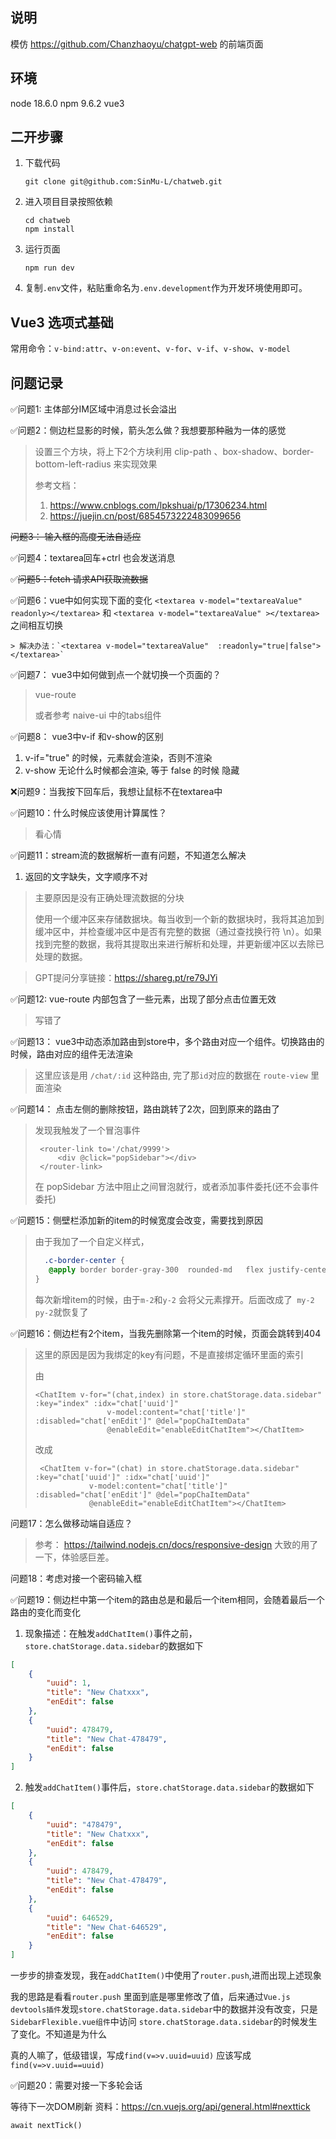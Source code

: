 ## 说明
模仿 https://github.com/Chanzhaoyu/chatgpt-web 的前端页面

## 环境
node 18.6.0
npm 9.6.2
vue3

## 二开步骤
1. 下载代码 
    ```shell
    git clone git@github.com:SinMu-L/chatweb.git
    ```
2. 进入项目目录按照依赖
    ```shell
    cd chatweb
    npm install
    ```
3. 运行页面
    ```shell
    npm run dev
    ```
4. 复制`.env`文件，粘贴重命名为`.env.development`作为开发环境使用即可。


## Vue3 选项式基础

常用命令：`v-bind:attr`、`v-on:event`、`v-for`、`v-if`、`v-show`、`v-model`



## 问题记录
✅问题1: 主体部分IM区域中消息过长会溢出

✅问题2：侧边栏显影的时候，箭头怎么做？我想要那种融为一体的感觉
> 设置三个方块，将上下2个方块利用 clip-path 、box-shadow、border-bottom-left-radius 来实现效果
> 
> 参考文档：
> 1. https://www.cnblogs.com/lpkshuai/p/17306234.html
> 2. https://juejin.cn/post/6854573222483099656
>

~~问题3： 输入框的高度无法自适应~~

✅问题4：textarea回车+ctrl 也会发送消息

✅~~问题5：fetch 请求API获取流数据~~
 

✅问题6：vue中如何实现下面的变化
    ```
    <textarea v-model="textareaValue" readonly></textarea>
    ```
    和
    ```
    <textarea v-model="textareaValue" ></textarea>
    ```
    之间相互切换

    > 解决办法：`<textarea v-model="textareaValue"  :readonly="true|false"></textarea>` 

✅问题7： vue3中如何做到点一个就切换一个页面的？
> vue-route
>
> 或者参考 naive-ui 中的tabs组件

✅问题8： vue3中v-if 和v-show的区别
1. v-if="true" 的时候，元素就会渲染，否则不渲染
2. v-show 无论什么时候都会渲染, 等于 false 的时候 隐藏

❌问题9：当我按下回车后，我想让鼠标不在textarea中

✅问题10：什么时候应该使用计算属性？
> 看心情
 
✅问题11：stream流的数据解析一直有问题，不知道怎么解决
1. 返回的文字缺失，文字顺序不对
> 主要原因是没有正确处理流数据的分块
> 
> 使用一个缓冲区来存储数据块。每当收到一个新的数据块时，我将其追加到缓冲区中，并检查缓冲区中是否有完整的数据（通过查找换行符 \n）。如果找到完整的数据，我将其提取出来进行解析和处理，并更新缓冲区以去除已处理的数据。

> GPT提问分享链接：https://shareg.pt/re79JYi

✅问题12: vue-route 内部包含了一些元素，出现了部分点击位置无效
> 写错了

✅问题13： vue3中动态添加路由到store中，多个路由对应一个组件。切换路由的时候，路由对应的组件无法渲染
> 这里应该是用 `/chat/:id` 这种路由, 完了那`id`对应的数据在 `route-view` 里面渲染

✅问题14： 点击左侧的删除按钮，路由跳转了2次，回到原来的路由了
> 发现我触发了一个冒泡事件
>
>   ```vue
>    <router-link to='/chat/9999'>
>        <div @click="popSidebar"></div>
>    </router-link>
>    ```
>
> 在 popSidebar 方法中阻止之间冒泡就行，或者添加事件委托(还不会事件委托)

✅问题15：侧壁栏添加新的item的时候宽度会改变，需要找到原因
> 由于我加了一个自定义样式，
> ```css
>   .c-border-center {
>    @apply border border-gray-300  rounded-md   flex justify-center items-center  m-2 p-2;
> }
> ```
> 每次新增item的时候，由于`m-2`和`y-2` 会将父元素撑开。后面改成了` my-2 py-2`就恢复了

✅问题16：侧边栏有2个item，当我先删除第一个item的时候，页面会跳转到404
> 这里的原因是因为我绑定的key有问题，不是直接绑定循环里面的索引
> 
> 由
> 
> ```vue
> <ChatItem v-for="(chat,index) in store.chatStorage.data.sidebar" :key="index" :idx="chat['uuid']"
>                 v-model:content="chat['title']" :disabled="chat['enEdit']" @del="popChaItemData"
>                 @enableEdit="enableEditChatItem"></ChatItem>
> ```
>
> 改成
>    ```vue
>     <ChatItem v-for="(chat) in store.chatStorage.data.sidebar" :key="chat['uuid']" :idx="chat['uuid']"
>                v-model:content="chat['title']" :disabled="chat['enEdit']" @del="popChaItemData"
>                @enableEdit="enableEditChatItem"></ChatItem>
>    ```

问题17：怎么做移动端自适应？
> 参考： https://tailwind.nodejs.cn/docs/responsive-design
> 大致的用了一下，体验感巨差。

问题18：考虑对接一个密码输入框

✅问题19：侧边栏中第一个item的路由总是和最后一个item相同，会随着最后一个路由的变化而变化

1. 现象描述：在触发`addChatItem()`事件之前，`store.chatStorage.data.sidebar`的数据如下

```json
[
    {
        "uuid": 1,
        "title": "New Chatxxx",
        "enEdit": false
    },
    {
        "uuid": 478479,
        "title": "New Chat-478479",
        "enEdit": false
    }
]
```

2. 触发`addChatItem()`事件后，`store.chatStorage.data.sidebar`的数据如下

```json
[
    {
        "uuid": "478479",
        "title": "New Chatxxx",
        "enEdit": false
    },
    {
        "uuid": 478479,
        "title": "New Chat-478479",
        "enEdit": false
    },
    {
        "uuid": 646529,
        "title": "New Chat-646529",
        "enEdit": false
    }
]
```

一步步的排查发现，我在`addChatItem()`中使用了`router.push`,进而出现上述现象

我的思路是看看`router.push` 里面到底是哪里修改了值，后来通过`Vue.js devtools插件`发现`store.chatStorage.data.sidebar`中的数据并没有改变，只是`SidebarFlexible.vue组件`中访问 `store.chatStorage.data.sidebar`的时候发生了变化。不知道是为什么

真的人嘛了，低级错误，写成`find(v=>v.uuid=uuid)` 应该写成`find(v=>v.uuid==uuid)` 

✅问题20：需要对接一下多轮会话

等待下一次DOM刷新 
资料：https://cn.vuejs.org/api/general.html#nexttick

`await nextTick()`


